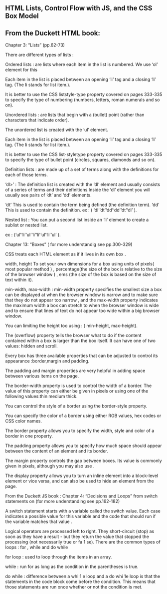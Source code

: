 
## HTML Lists, Control Flow with JS, and the CSS Box Model



## From the Duckett HTML book:
Chapter 3: “Lists” (pp.62-73)

There are different types of lists :

Ordered lists : are lists where each item in the list is numbered.
We use ‘ol’ element for this

Each item in the list is placed between an opening ‘li’ tag and a closing ‘li’ tag. (The li stands for list item.).

It is better to use the CSS liststyle-type property covered on pages 333-335 to specify the type of numbering (numbers, letters, roman numerals and so on).

Unordered lists : are lists that begin with a (bullet) point (rather than characters that indicate order).

The unordered list is created with the ‘ul’ element.

Each item in the list is placed between an opening ‘li’ tag and a closing ‘li’ tag. (The li stands for list item.).

It is better to use the CSS list-styletype property covered on pages 333-335 to specify the type of bullet point (circles, squares, diamonds and so on).

Definition lists : are made up of a set of terms along with the definitions for each of those terms.

‘dl>’ : The definition list is created with the ‘dl’ element and usually consists of a series of terms and their definitions.Inside the ‘dl’ element you will usually see pairs of ‘dt’ and ‘dd’ elements.

‘dt’ This is used to contain the term being defined (the definition term).
‘dd’ This is used to contain the definition.
ex : ( ‘dl’‘dt’‘dd’‘dd’‘dt’‘dl’ ).

Nested list : You can put a second list inside an ‘li’ element to create a sublist or nested list.

ex : (‘ul’‘li’‘ul’‘li’‘li’‘ul’‘li’‘ul’ ).

Chapter 13: “Boxes” ( for more understandig see pp.300-329)

CSS treats each HTML element as if it lives in its own box .

width, height To set your own dimensions for a box using units of pixels( most popular method ) , percentage(the size of the box is relative to the size of the browser window ) , ems (the size of the box is based on the size of text within it).

min-width, max-width : min-width property specifies the smallest size a box can be displayed at when the browser window is narrow and to make sure that they do not appear too narrow , and the max-width property indicates the maximum width a box can stretch to when the browser window is wide and to ensure that lines of text do not appear too wide within a big browser window.

You can limiting the height too using : ( min-height, max-height).

The (overflow) property tells the browser what to do if the content contained within a box is larger than the box itself. It can have one of two values: hidden and scroll.

Every box has three available properties that can be adjusted to control its appearance :border,margin and padding.

The padding and margin properties are very helpful in adding space between various items on the page.

The border-width property is used to control the width of a border. The value of this property can either be given in pixels or using one of the following values:thin medium thick.

You can control the style of a border using the border-style property.

You can specify the color of a border using either RGB values, hex codes or CSS color names.

The border property allows you to specify the width, style and color of a border in one property.

The padding property allows you to specify how much space should appear between the content of an element and its border.

The margin property controls the gap between boxes. Its value is commonly given in pixels, although you may also use .

The display property allows you to turn an inline element into a block-level element or vice versa, and can also be used to hide an element from the page.

From the Duckett JS book :
Chapter 4: “Decisions and Loops” from switch statements on (for more understanding see pp.162-182)

A switch statement starts with a variable called the switch value. Each case indicates a possible value for this variable and the code that should run if the variable matches that value .

Logical operators are processed left to right. They short-circuit (stop) as soon as they have a result - but they return the value that stopped the processing (not necessarily true or fa 1 se).
There are the common types of loops : for , while and do while

for loop : used to loop through the items in an array.

while : run for as long as the condition in the parentheses is true.

do while : difference between a whi 1 e loop and a do whi 1e loop is that the statements in the code block come before the condition. This means that those statements are run once whether or not the condition is met.